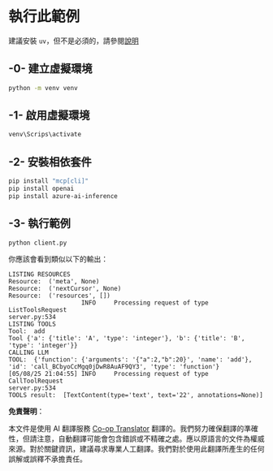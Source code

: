 <!--
CO_OP_TRANSLATOR_METADATA:
{
  "original_hash": "24531f2b6b0f7fa3839accf4dc10088a",
  "translation_date": "2025-05-17T10:46:32+00:00",
  "source_file": "03-GettingStarted/03-llm-client/solution/python/README.md",
  "language_code": "tw"
}
-->
# 執行此範例

建議安裝 `uv`，但不是必須的，請參閱[說明](https://docs.astral.sh/uv/#highlights)

## -0- 建立虛擬環境

```bash
python -m venv venv
```

## -1- 啟用虛擬環境

```bash
venv\Scrips\activate
```

## -2- 安裝相依套件

```bash
pip install "mcp[cli]"
pip install openai
pip install azure-ai-inference
```

## -3- 執行範例

```bash
python client.py
```

你應該會看到類似以下的輸出：

```text
LISTING RESOURCES
Resource:  ('meta', None)
Resource:  ('nextCursor', None)
Resource:  ('resources', [])
                    INFO     Processing request of type ListToolsRequest                                                                               server.py:534
LISTING TOOLS
Tool:  add
Tool {'a': {'title': 'A', 'type': 'integer'}, 'b': {'title': 'B', 'type': 'integer'}}
CALLING LLM
TOOL:  {'function': {'arguments': '{"a":2,"b":20}', 'name': 'add'}, 'id': 'call_BCbyoCcMgq0jDwR8AuAF9QY3', 'type': 'function'}
[05/08/25 21:04:55] INFO     Processing request of type CallToolRequest                                                                                server.py:534
TOOLS result:  [TextContent(type='text', text='22', annotations=None)]
```

**免責聲明**：

本文件是使用 AI 翻譯服務 [Co-op Translator](https://github.com/Azure/co-op-translator) 翻譯的。我們努力確保翻譯的準確性，但請注意，自動翻譯可能會包含錯誤或不精確之處。應以原語言的文件為權威來源。對於關鍵資訊，建議尋求專業人工翻譯。我們對於使用此翻譯所產生的任何誤解或誤釋不承擔責任。